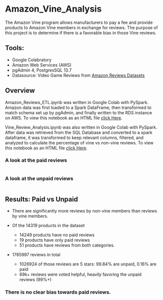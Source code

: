 # Amazon_Vine_Analysis

The Amazon Vine program allows manufacturers to pay a fee and provide products to Amazon Vine members in exchange for reviews. The purpose of this project is to determine if there is a favorable bias in those Vine reviews.


## Tools:
 - Google Colabratory
 - Amazon Web Services (AWS)
 - pgAdmin 4, PostgresSQL 13.7
 - Datasource: Video Game Reviews from <a href="https://s3.amazonaws.com/amazon-reviews-pds/tsv/index.txt">Amazon Reviews Datasets</a>

## Overview 
Amazon_Reviews_ETL.ipynb was written in Google Colab with PySpark. Amazon data was first loaded to a Spark DataFrame, then transformed to match schema set up by pgAdmin, and finally written to the RDS instance on AWS. To view this notebook as an HTML file <a href="">click Here</a>.     
    
Vine_Review_Analysis.ipynb was also written in Google Colab with PySpark. After data was retrieved from the SQL Database and converted to a spark dataframe, it was transformed to keep relevant columns, filtered, and analyzed to calculate the percentage of vine vs non-vine reviews. To view this notebook as an HTML file <a href="">click Here</a>. 


### A look at the paid reviews
![]() 
  
  
### A look at the unpaid reviews
![]()  
   
## Results: Paid vs Unpaid

- There are significantly more reviews by non-vine members than reviews by vine members.  
- Of the 14319 products in the dataset
    - 14249 products have no paid reviews
    - 19 products have only paid reviews
    - 51 products have reviews from both categories.

 - 1785997 reviews in total
     - 1026924 of those reviews are 5 stars: 99.84% are unpaid,  0.16% are paid
     - 69k+ reviews were voted helpful, heavily favoring the unpaid reviews (99%+)


### There is no clear bias towards paid reviews.
